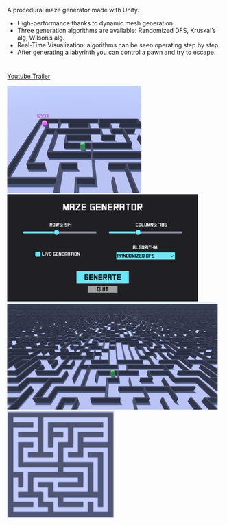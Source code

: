 A procedural maze generator made with Unity.
- High-performance thanks to dynamic mesh generation.
- Three generation algorithms are available: Randomized DFS, Kruskal’s alg, Wilson’s alg.
- Real-Time Visualization: algorithms can be seen operating step by step.
- After generating a labyrinth you can control a pawn and try to escape.

#
[Youtube Trailer](https://www.youtube.com/watch?v=gEkphmxIJFs&ab_channel=Nicol%C3%B2Bertoli)

<img src="screenshots/screen3.png" style="height:250px; max-width:100%;">
<img src="screenshots/screen4.png" style="height:250px; max-width:100%;">
<img src="screenshots/screen2.png" style="height:250px; max-width:100%;">
<img src="screenshots/screen1.png" style="height:250px; max-width:100%;">
